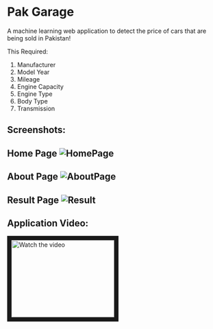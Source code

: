 # Pak Garage
A machine learning web application to detect the price of cars that are being sold in Pakistan!

This Required:
1) Manufacturer
2) Model Year
3) Mileage
4) Engine Capacity
5) Engine Type
6) Body Type
7) Transmission

## Screenshots:
Home Page
![HomePage](https://user-images.githubusercontent.com/76205185/201467119-dce3c6e0-731a-4edf-9f09-c9287cedd819.png)
---
About Page
![AboutPage](https://user-images.githubusercontent.com/76205185/201467130-894098c4-5fda-429e-8d09-dc06cf5588be.png)
---
Result Page
![Result](https://user-images.githubusercontent.com/76205185/201467146-ea221b39-8d1b-42d3-ad14-13d08bb5defe.png)
---

## Application Video:
<a href="https://www.youtube.com/watch?v=TjUBHwLcvrc" target="_blank">
 <img src="https://imgur.com/a/MPl44cf" alt="Watch the video" width="240" height="180" border="10" />
</a>

